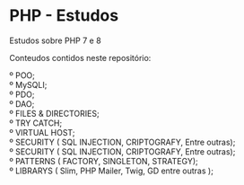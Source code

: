 # PHP - Estudos
Estudos sobre PHP 7 e 8<br />

Conteudos contidos neste repositório:

º POO; <br />
º MySQLI;<br />
º PDO;<br />
º DAO;<br />
º FILES & DIRECTORIES;<br />
º TRY CATCH;<br />
º VIRTUAL HOST;<br />
º SECURITY ( SQL INJECTION, CRIPTOGRAFY, Entre outras);<br />
º SECURITY ( SQL INJECTION, CRIPTOGRAFY, Entre outras);<br />
º PATTERNS ( FACTORY, SINGLETON, STRATEGY);<br />
º LIBRARYS ( Slim, PHP Mailer, Twig, GD entre outras );


